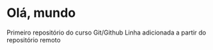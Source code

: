 # Olá, mundo
 Primeiro repositório do curso Git/Github
 Linha adicionada a partir do repositório remoto
